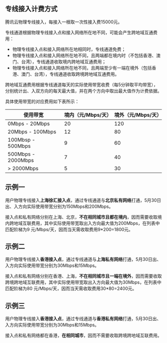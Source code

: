 ## 专线接入计费方式
腾讯云物理专线接入，每接入一根取一次性接入费15000元。

专线通道根据物理专线接入点和接入网络所在地不同，可能会产生跨地域互通费用：

- 物理专线接入点和接入网络所在地相同时，专线通道免费；
- 物理专线接入点和接入网络所在地不同，且两端都在境内时（不包括香港、澳门、台湾），专线通道收取境内跨地域互通费用；
- 物理专线接入点和接入网络所在地不同，且两端至少有一端在境外（包括香港、澳门、台湾），专线通道收取跨境跨地域互通费用。

跨地域互通费用根据专线通道每天的实际使用带宽收费（每5分钟取平均带宽），分别统计出、入双方向的每天最大值，并在两个方向中取出最大值作为计费依据。

具体使用带宽的对应费用如下表所示：

| 使用带宽               | 境内（元/Mbps/天） | 境外（元/Mbps/天） |
| ------------------ | ------------ | ------------ |
| 0Mbps - 20Mbps     | 20           | 120          |
| 20Mbps - 100Mbps   | 12           | 80           |
| 100Mbsp - 500Mbps  | 9            | 60           |
| 500Mbps - 2000Mbps | 7            | 40           |
| > 2000Mbps         | 5            | 30           |



## 示例一

用户物理专线接入**上海徐汇接入点**，通过专线通道与**北京私有网络**打通，5月30日出、入方向实际使用带宽分别为150Mbps和200Mbps。

接入点和私有网络分别在上海、北京，**不在相同城市且都在境内**，因而需要收取境内跨地域互联费用，其中实际使用带宽取出入方向最大值为200Mbps，在列表中匹配阶梯为9 元/Mbps/天，因而当天需收取费用9*200=1800元。



## 示例二

用户物理专线接入**香港接入点**，通过专线通道与**上海私有网络**打通，5月30日出、入方向实际使用带宽分别为30Mbps和15Mbps。

接入点和私有网络分别在香港、上海，**不在相同城市且一端在境外**，因而需要收取跨境跨地域互联费用，其中实际使用带宽取出入方向最大值为30Mbps，在列表中匹配阶梯为80 元/Mbps/天，因而当天需收取费用30*80=2400元。

## 示例三

用户物理专线接入**香港接入点**，通过专线通道与**香港私有网络**打通，5月30日出、入方向实际使用带宽分别为30Mbps和15Mbps。

接入点和私有网络都在香港，**在相同城市**，因而不需要收取跨境跨地域互联费用。